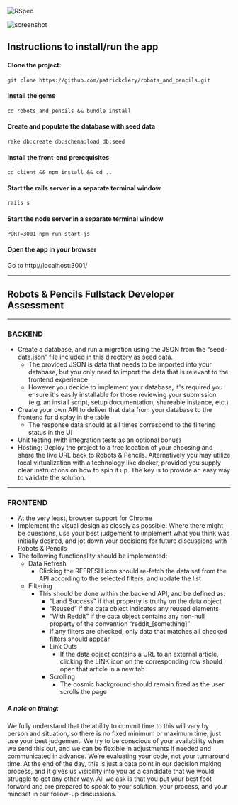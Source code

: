 ![RSpec](https://github.com/patrickclery/spacex/workflows/Ruby/badge.svg)

![screenshot](https://user-images.githubusercontent.com/25733135/74923494-bfb09d00-5385-11ea-815f-969f222a24a2.jpg)

## Instructions to install/run the app

#### Clone the project:
`git clone https://github.com/patrickclery/robots_and_pencils.git`

#### Install the gems
`cd robots_and_pencils && bundle install`

#### Create and populate the database with seed data
`rake db:create db:schema:load db:seed`

#### Install the front-end prerequisites

`cd client && npm install && cd ..`

#### Start the rails server in a separate terminal window
`rails s`

#### Start the node server in a separate terminal window
`PORT=3001 npm run start-js`

#### Open the app in your browser
Go to http://localhost:3001/

---

## Robots & Pencils Fullstack Developer Assessment

---

### BACKEND
- Create a database, and run a migration using the JSON from the “seed-data.json” file included in this directory as seed data.
    - The provided JSON is data that needs to be imported into your database, but you only need to import the data that is relevant to the frontend experience
    - However you decide to implement your database, it's required you ensure it's easily installable for those reviewing your submission (e.g. an install script, setup documentation, shareable instance, etc.)
- Create your own API to deliver that data from your database to the frontend for display in the table
    - The response data should at all times correspond to the filtering status in the UI
- Unit testing (with integration tests as an optional bonus)
- Hosting: Deploy the project to a free location of your choosing and share the live URL back to Robots & Pencils. Alternatively you may utilize local virtualization with a technology like docker, provided you supply clear instructions on how to spin it up. The key is to provide an easy way to validate the solution.

---

### FRONTEND
- At the very least, browser support for Chrome
- Implement the visual design as closely as possible. Where there might be questions, use your best judgement to implement what you think was initially desired, and jot down your decisions for future discussions with Robots & Pencils
- The following functionality should be implemented:
    - Data Refresh
        - Clicking the REFRESH icon should re-fetch the data set from the API according to the selected filters, and update the list
    - Filtering
        - This should be done within the backend API, and be defined as:
            - “Land Success” if that property is truthy on the data object
            - “Reused” if the data object indicates any reused elements
            - “With Reddit” if the data object contains any non-null property of the convention “reddit_[something]”
            - If any filters are checked, only data that matches all checked filters should appear
            - Link Outs
                - If the data object contains a URL to an external article, clicking the LINK icon on the corresponding row should open that article in a new tab
            - Scrolling
                - The cosmic background should remain fixed as the user scrolls the page

##### A note on timing:

We fully understand that the ability to commit time to this will vary by person and situation, so there is no fixed minimum or maximum time, just use your best judgement. We try to be conscious of your availability when we send this out, and we can be flexible in adjustments if needed and communicated in advance. We’re evaluating your code, not your turnaround time. At the end of the day, this is just a data point in our decision making process, and it gives us visibility into you as a candidate that we would struggle to get any other way. All we ask is that you put your best foot forward and are prepared to speak to your solution, your process, and your mindset in our follow-up discussions.
